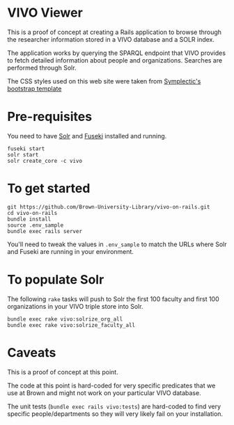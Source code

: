 # VIVO Viewer

This is a proof of concept at creating a Rails application to
browse through the researcher information stored in a VIVO database
and a SOLR index.

The application works by querying the SPARQL endpoint that
VIVO provides to fetch detailed information about people and
organizations. Searches are performed through Solr.

The CSS styles used on this web site were taken from
[Symplectic's bootstrap template](https://www.digital-science.com/blog/news/introducing-bootstrapped-vivo-symplectic-reimagines-vivo-research-profile-design/)


# Pre-requisites
You need to have [Solr](http://lucene.apache.org/solr/) and [Fuseki](https://jena.apache.org/index.html) installed and running.

```
fuseki start
solr start
solr create_core -c vivo
```


# To get started
```
git https://github.com/Brown-University-Library/vivo-on-rails.git
cd vivo-on-rails
bundle install
source .env_sample
bundle exec rails server
```

You'll need to tweak the values in `.env_sample` to match the URLs where
Solr and Fuseki are running in your environment.


# To populate Solr
The following `rake` tasks will push to Solr the first 100 faculty
and first 100 organizations in your VIVO triple store into Solr.

```
bundle exec rake vivo:solrize_org_all
bundle exec rake vivo:solrize_faculty_all
```

# Caveats
This is a proof of concept at this point.

The code at this point is hard-coded for very specific predicates
that we use at Brown and might not work on your particular VIVO database.

The unit tests (`bundle exec rails vivo:tests`) are hard-coded to find very
specific people/departments so they will very likely fail on your installation.
